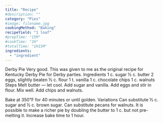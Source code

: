 ```yaml
---
title: "Recipe"
#description: ""
category: "Pies"
#image: filename.jpg
cookingMethod: "Baking"
recipeYield: "1 loaf"
#prepTime: "15M"
#cookTime: "1H"
#totalTime: "1H15M"
ingredients:
  - "ingredient"
---
```


Derby Pie
Very good. This was given to me as the original recipe for Kentucky Derby Pie for Derby parties.
Ingredients
1 c. sugar
½ c. butter
2 eggs, slightly beaten
½ c. flour
1 t. vanilla
1 c. chocolate chips
1 c. walnuts
Steps
Melt butter — let cool. Add sugar and vanilla. Add eggs and stir in flour. Mix well.
Add chips and walnuts.


Bake at 350℉ for 40 minutes or until golden.
Variations
Can substitute ½ c. sugar and ½ c. brown sugar.
Can substitute pecans for walnuts.
It is possible to make a richer pie by doubling the butter to 1 c. but not pre-melting it. Increase bake time to 1 hour.
